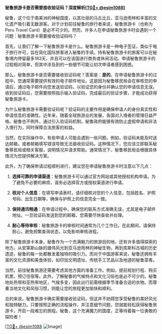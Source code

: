 **秘鲁旅游卡是否需要接收验证码？深度解析[[TG💪+ @esim1088](https://t.me/s/esim1088)]**

秘鲁，这个位于南美洲的神秘国度，以其壮丽的马丘比丘、亚马逊雨林和丰富的文化遗产吸引着无数游客。对于计划前往秘鲁的旅行者来说，秘鲁旅游卡（也称为Peru Travel Card）是必不可少的。然而，许多人在申请秘鲁旅游卡时会遇到一个问题：秘鲁旅游卡需要接收验证码吗？

首先，让我们了解一下秘鲁旅游卡是什么。秘鲁旅游卡是一种电子签证，类似于电子旅行许可，旨在简化国际旅客进入秘鲁的手续。持有秘鲁旅游卡的旅客可以在秘鲁境内停留最多183天，并且可以在该国进行商务或休闲活动。申请秘鲁旅游卡的过程相对简单，但其中涉及到的一些细节可能让初次申请者感到困惑。

那么，秘鲁旅游卡是否需要接收验证码呢？答案是：**是的**。在申请秘鲁旅游卡的过程中，您通常需要提供有效的电子邮件地址。这是因为秘鲁移民局会在审核您的申请后，通过电子邮件向您发送验证码，以验证您的身份并确认您的申请信息无误。收到验证码后，您需要按照指示输入验证码，完成最后的验证步骤，才能成功获得秘鲁旅游卡。

为什么秘鲁旅游卡需要验证码呢？验证码的主要作用是确保申请人的身份真实性和申请信息的准确性。近年来，随着全球旅游业的发展，各国对入境者的管理日益严格。秘鲁也不例外，通过引入验证码机制，秘鲁政府能够有效防止虚假申请和非法入境行为，同时保障合法旅客的权益。

当然，在实际操作中，有些申请人可能会遇到一些问题。例如，验证码未能及时送达邮箱，或者邮箱填写错误导致无法接收验证码。这种情况下，您应该立即联系秘鲁移民局或相关客服，说明情况并请求帮助。通常情况下，秘鲁移民局会根据具体情况为您提供解决方案。

此外，为了确保申请过程顺利进行，建议您在申请秘鲁旅游卡时注意以下几点：

1. **选择可靠的申请渠道**：秘鲁旅游卡可以通过官方网站或其他授权机构申请。为了避免不必要的麻烦，请务必选择官方或授权渠道进行申请。
   
2. **核对个人信息**：在填写申请表时，请仔细核对您的个人信息，包括姓名、护照号码、出生日期等，确保与护照上的信息完全一致。

3. **保持通讯畅通**：在申请过程中，确保您的联系方式准确无误，尤其是电子邮件地址。一旦验证码发送到您的邮箱，您需要尽快查收并处理。

4. **耐心等待审核**：秘鲁旅游卡的审核时间通常为几个工作日。在此期间，请保持耐心，避免频繁查询状态，以免影响审核进程。

除了秘鲁旅游卡本身，秘鲁作为一个充满魅力的旅游目的地，还有许多值得探索的地方。从安第斯山脉的雄伟风光到亚马逊雨林的神秘生物，再到库斯科古城的历史遗迹，秘鲁的每一处都散发着独特的吸引力。而对于中国游客来说，秘鲁还拥有丰富的文化资源和美食体验，如印加文明遗址、传统手工艺品以及地道的秘鲁菜肴。

当然，前往秘鲁旅游还需要考虑其他方面的准备工作。例如，提前规划行程、购买机票、预订住宿等。此外，了解秘鲁的气候特点和文化习俗也是必不可少的。秘鲁地处热带和亚热带地区，气候多变，因此出行前需根据季节准备合适的衣物。而尊重当地文化和风俗习惯，则能让您的旅程更加愉快和顺利。

总的来说，秘鲁旅游卡确实需要接收验证码，但这并不妨碍您享受秘鲁的美好风光和独特魅力。只要按照正确的流程操作，并注意细节问题，您就能轻松获得秘鲁旅游卡，开启一段难忘的旅程。秘鲁，这个充满魔力的国度，正等待着每一位勇敢的探险者！

[[TG💪+ @esim1088](https://t.me/s/esim1088) ![Image](https://i.postimg.cc/4NQfJmqS/Snipaste-2025-05-13-00-14-12.png)]